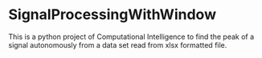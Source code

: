 # SignalProcessingWithWindow
This is a python project of Computational Intelligence to find the peak of a signal autonomously from a data set read from xlsx formatted file.
